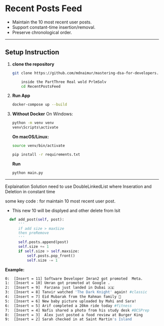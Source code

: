 # Recent Posts Feed

* Maintain the 10 most recent user posts.
* Support constant-time insertion/removal.
* Preserve chronological order.
---

## Setup Instruction
1. **clone the repository**
   ``` bash
   git clone https://github.com/mdnaimur/mastering-dsa-for-developers.git

   ```
    ``` bash
        inside the PartThree Real wold PrlmSolv
        cd RecentPostsFeed
    ```

2. **Run App**
   
   ``` bash
   docker-compose up --build

   ```
3. **Without Docker** 
    On Windows:
    ```bash
    python -m venv venv
    venv\Scripts\activate 
    ```


    **On macOS/Linux:**
    ``` bash
    source venv/bin/activate
    ```
    ```bash
    pip install -r requirements.txt

    ```
    **Run**
    ```bahs
    python main.py

    ```

---
Explaination
Solution need to use DoubleLinkedList where Inseration and Deletion in constant time 

some key code :
for maintain 10 most recent user post.
 * This new 10 will be displyed and other delete from lsit
  ``` python
    def add_post(self, post):
        '''
        if add size > maxSize 
        then preRemove 
        '''
        self.posts.append(post)
        self.size += 1
        if self.size > self.maxsize:
            self.posts.pop_front()
            self.size -= 1
```

**Example:**

``` bash
0:  [Insert = 11] Software Developer Imran2 got promoted  Meta.
1:  [Insert = 10] Umran got promoted at Google .
2:  [Insert = 9]  Farzana just landed in Dubai 🇦🇪
3:  [Insert = 8] Tanvir watched 'The Dark Knight' again! #classic
4:  [Insert = 7] Eid Mubarak from the Rahman family 🌙
5:  [Insert = 6] New baby picture uploaded by Mahi and Sara!
6:  [Insert = 5] Arif completed a 20km ride today #fitness
7:  [Insert = 4] Nafis shared a photo from his study desk #BCSPrep
8:  [Insert = 3]  Alex just posted a food review at Burger King
9:  [Insert = 2] Sarah checked in at Saint Martin's Island
```